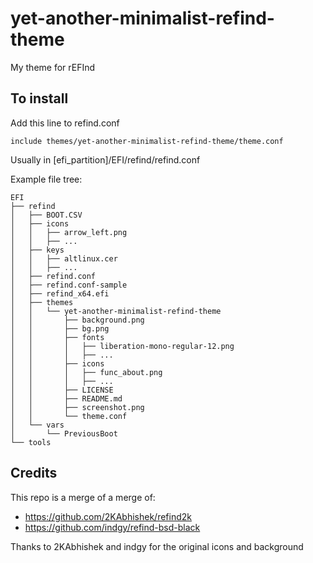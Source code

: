 # yet-another-minimalist-refind-theme
My theme for rEFInd 

## To install

Add this line to refind.conf

```
include themes/yet-another-minimalist-refind-theme/theme.conf
```

Usually in [efi_partition]/EFI/refind/refind.conf

Example file tree:
```
EFI
├── refind
│   ├── BOOT.CSV
│   ├── icons
│   │   ├── arrow_left.png
│   │   ├── ...
│   ├── keys
│   │   ├── altlinux.cer
│   │   ├── ...
│   ├── refind.conf
│   ├── refind.conf-sample
│   ├── refind_x64.efi
│   ├── themes
│   │   └── yet-another-minimalist-refind-theme
│   │       ├── background.png
│   │       ├── bg.png
│   │       ├── fonts
│   │       │   ├── liberation-mono-regular-12.png
│   │       │   ├── ...
│   │       ├── icons
│   │       │   ├── func_about.png
│   │       │   ├── ...
│   │       ├── LICENSE
│   │       ├── README.md
│   │       ├── screenshot.png
│   │       └── theme.conf
│   └── vars
│       └── PreviousBoot
└── tools
```

## Credits
This repo is a merge of a merge of:
- https://github.com/2KAbhishek/refind2k
- https://github.com/indgy/refind-bsd-black

Thanks to 2KAbhishek and indgy for the original icons and background